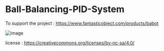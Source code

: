 # Ball-Balancing-PID-System

To support the project : https://www.fantasticobject.com/products/babot 

![image](images/DSC_4337.JPG)


license : https://creativecommons.org/licenses/by-nc-sa/4.0/

